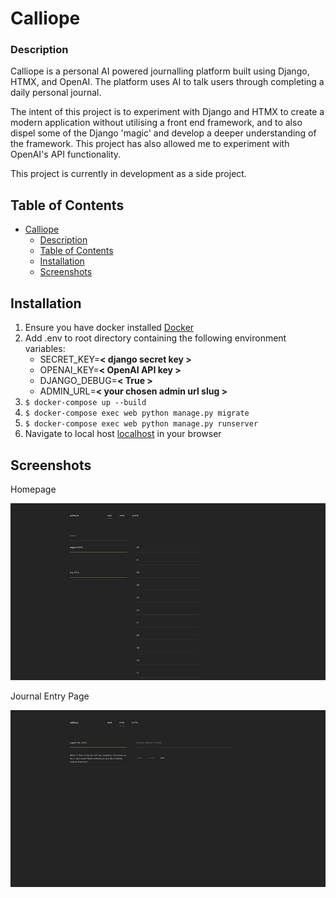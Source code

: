 # Calliope
### Description

Calliope is a personal AI powered journalling platform built using Django, HTMX, and OpenAI. The platform uses AI to talk users through completing a daily personal journal. 

The intent of this project is to experiment with Django and HTMX to create a modern application without utilising a front end framework, and to also dispel some of the Django 'magic' and develop a deeper understanding of the framework. This project has also allowed me to experiment with OpenAI's API functionality.

This project is currently in development as a side project.

## Table of Contents

- [Calliope](#calliope)
    - [Description](#description)
  - [Table of Contents](#table-of-contents)
  - [Installation](#installation)
  - [Screenshots](#screenshots)

## Installation

1. Ensure you have docker installed [Docker](https://www.docker.com/)
2. Add .env to root directory containing the following environment variables:
    - SECRET_KEY=**< django secret key >**
    - OPENAI_KEY=**< OpenAI API key >**
    - DJANGO_DEBUG=**< True >**
    - ADMIN_URL=**< your chosen admin url slug >**
3. `$ docker-compose up --build`
4. `$ docker-compose exec web python manage.py migrate`
5. `$ docker-compose exec web python manage.py runserver`
6. Navigate to local host [localhost](http://127.0.0.1:8000/) in your browser


## Screenshots

Homepage

![Listing Page](docs/screenshots/listing-page-min.jpg)

Journal Entry Page

![Entry Page](docs/screenshots/new-entry-page-min.jpg)